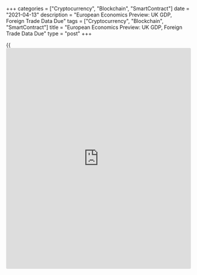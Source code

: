 +++
categories = ["Cryptocurrency", "Blockchain", "SmartContract"]
date = "2021-04-13"
description = "European Economics Preview: UK GDP, Foreign Trade Data Due"
tags = ["Cryptocurrency", "Blockchain", "SmartContract"]
title = "European Economics Preview: UK GDP, Foreign Trade Data Due"
type = "post"
+++

{{<iframe id="large-banner" src="https://www.bounty.group/#slide=23.0" width="100%" height="600" scrolling="no" style="border: 0px solid rgb(216, 221, 230); border-radius: 3px;">}}

Monthly GDP, foreign trade and industrial production from the UK are due
on Tuesday, headlining a busy day for the European economic [news](https://www.letsplayfx.com/blog/forex-news-website/).

At 2.00 am ET, the Office for National Statistics releases UK monthly
GDP estimate, industrial output and external trade figures. The
[economy][1] is forecast to grow 0.6 percent on month in February,
reversing a 2.9 percent fall in January.

The UK industrial output is forecast to grow 0.5 percent in February,
reversing a 1.5 percent drop in the previous month. The visible trade
deficit is seen at GBP 10.4 billion versus -GBP 9.82 billion in January.

In the meantime, Germany's wholesale price data for March is due.

At 3.00 am ET, consumer price data is due from the Czech Republic.
Inflation is forecast to rise to 2.4 percent in March from 2.1 percent
in February.

At 4.00 am ET, Italy's Istat publishes industrial output data for
February. Economists forecast industrial output to climb 0.7 percent
month-on-month, but slower than the 1 percent increase in January.

At 5.00 am ET, Germany's ZEW economic confidence survey results are due.
The economic sentiment index is forecast to rise to 79 in April from
76.6 in March.

For comments and feedback [contact](https://www.playgroundfx.com/contact/): editorial@rtt[news](https://www.letsplayfx.com/blog/forex-news-website/).com

[Economic News][1]

 **What parts of the world are seeing the best (and worst) economic
performances lately? Click[here][2] to check out our [Econ Scorecard][2]
and find out! See up-to-the-moment [ranking](https://www.playgroundfx.com/blog/crypto-exchange-ranking/)s for the best and worst
performers in [GDP][3], [unemployment rate][4], [inflation][5] and much
more.**

   1. www.rtt[news](https://www.letsplayfx.com/blog/forex-news-website/).com/Content/EconomicNews.aspx
   2. www.rtt[news](https://www.letsplayfx.com/blog/forex-news-website/).com/economic-scorecard/world-rank/retail-sales/highest-performance.aspx
   3. www.rtt[news](https://www.letsplayfx.com/blog/forex-news-website/).com/economic-scorecard/world-rank/GDP/highest-performance.aspx
   4. www.rtt[news](https://www.letsplayfx.com/blog/forex-news-website/).com/economic-scorecard/world-rank/unemployment-rate/lowest-performance.aspx
   5. www.rtt[news](https://www.letsplayfx.com/blog/forex-news-website/).com/economic-scorecard/world-rank/CPI/highest-performance.aspx